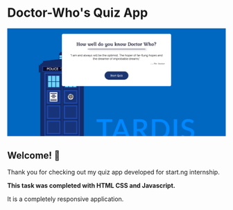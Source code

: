 # Doctor-Who's Quiz App

![Design preview for the Doctor Who Quiz App](./images/FrontendQuizPreview.png)

## Welcome! 👋

Thank you for checking out my quiz app developed for start.ng internship.

**This task was completed with HTML CSS and Javascript.**

It is a completely responsive application.
